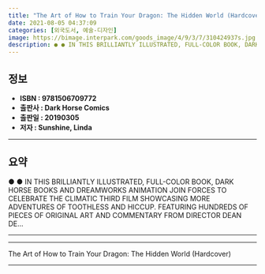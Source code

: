 ```yaml
---
title: "The Art of How to Train Your Dragon: The Hidden World (Hardcover)"
date: 2021-08-05 04:37:09
categories: [외국도서, 예술-디자인]
image: https://bimage.interpark.com/goods_image/4/9/3/7/310424937s.jpg
description: ● ● IN THIS BRILLIANTLY ILLUSTRATED, FULL-COLOR BOOK, DARK HORSE BOOKS AND DREAMWORKS ANIMATION JOIN FORCES TO CELEBRATE THE CLIMATIC THIRD FILM SHOWCASING MO
---
```


## **정보**

- **ISBN : 9781506709772**
- **출판사 : Dark Horse Comics**
- **출판일 : 20190305**
- **저자 : Sunshine, Linda**

------



## **요약**

●  ●  IN THIS BRILLIANTLY ILLUSTRATED, FULL-COLOR BOOK, DARK HORSE BOOKS AND DREAMWORKS ANIMATION JOIN FORCES TO CELEBRATE THE CLIMATIC THIRD FILM SHOWCASING MORE ADVENTURES OF TOOTHLESS AND HICCUP. FEATURING HUNDREDS OF PIECES OF ORIGINAL ART AND COMMENTARY FROM DIRECTOR DEAN DE... 

------



------


The Art of How to Train Your Dragon: The Hidden World (Hardcover) 

------


